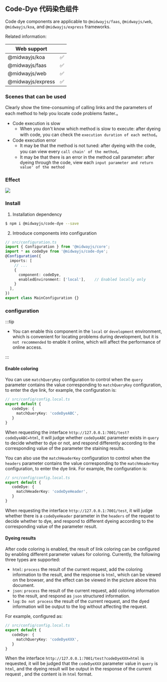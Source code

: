 ## Code-Dye 代码染色组件

Code dye components are applicable to `@midwayjs/faas`, `@midwayjs/web`, `@midwayjs/koa`, and `@midwayjs/express` frameworks.

Related information:

| Web support |      |
| ----------------- | ---- |
| @midwayjs/koa | ✅ |
| @midwayjs/faas | ✅ |
| @midwayjs/web | ✅ |
| @midwayjs/express | ✅ |


### Scenes that can be used

Clearly show the time-consuming of calling links and the parameters of each method to help you locate code problems faster.。

+ Code execution is slow
  - When you don't know which method is slow to execute: after dyeing with code, you can check the `execution duration of each method`。
+ Code execution error
  - It may be that the method is not tuned: after dyeing with the code, you can view every `call chain' of the method`。
  - It may be that there is an error in the method call parameter: after dyeing through the code, view each `input parameter and return value' of the method`


### Effect
![](https://gw.alicdn.com/imgextra/i1/O1CN017Zd6y628M2PvqJO7I_!!6000000007917-2-tps-2392-844.png)

### Install

1. Installation dependency

```bash
$ npm i @midwayjs/code-dye --save
```

2. Introduce components into configuration

```typescript
// src/configuration.ts
import { Configuration } from '@midwayjs/core';
import * as codeDye from '@midwayjs/code-dye';
@Configuration({
  imports: [
    // ...
    {
      component: codeDye,
      enabledEnvironment: ['local'],	// Enabled locally only
    }
  ],
})
export class MainConfiguration {}
```

### configuration

:::tip

- You can enable this component in the `local` or `development` environment, which is convenient for locating problems during development, but it is `not recommended` to enable it online, which will affect the performance of online access.

:::

#### Enable coloring

You can use `matchQueryKey` configuration to control when the `query` parameter contains the value corresponding to `matchQueryKey` configuration, to enter the dye link, for example, the configuration is:

```typescript
// src/config/config.local.ts
export default {
   codeDye: {
     matchQueryKey: 'codeDyeABC',
   }
}
```
When requesting the interface `http://127.0.0.1:7001/test?codeDyeABC=html`, it will judge whether `codeDyeABC` parameter exists in `query` to decide whether to dye or not, and respond differently according to the corresponding value of the parameter the staining results.

You can also use the `matchHeaderKey` configuration to control when the `headers` parameter contains the value corresponding to the `matchHeaderKey` configuration, to enter the dye link. For example, the configuration is:

```typescript
// src/config/config.local.ts
export default {
   codeDye: {
     matchHeaderKey: 'codeDyeHeader',
   }
}
```
When requesting the interface `http://127.0.0.1:7001/test`, it will judge whether there is a `codeDyeHeader` parameter in the `headers` of the request to decide whether to dye, and respond to different dyeing according to the corresponding value of the parameter result.


#### Dyeing results

After code coloring is enabled, the result of link coloring can be configured by enabling different parameter values for coloring. Currently, the following three types are supported:

+ `html`: `process` the result of the current request, add the coloring information to the result, and the response is `html`, which can be viewed on the browser, and the effect can be viewed in the picture above this document.
+ `json`: `process` the result of the current request, add coloring information to the result, and respond as `json` structured information.
+ `log`: `Do not process` the result of the current request, and the dyed information will be output to the log without affecting the request.

For example, configured as:

```typescript
// src/config/config.local.ts
export default {
   codeDye: {
     matchQueryKey: 'codeDyeXXX',
   }
}
```

When the interface `http://127.0.0.1:7001/test?codeDyeXXX=html` is requested, it will be judged that the `codeDyeXXX` parameter value in `query` is `html`, and the dyeing result will be output in the response of the current request , and the content is in `html` format.